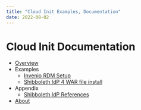 ```yaml
---
title: "Cloud Init Examples, Documentation"
date: 2022-08-02
---
```


Cloud Init Documentation
========================

- [Overview](index.html)
- Examples
    - [Invenio RDM Setup](InvenioRDM-setup.html)
    - [Shibboleth IdP 4 WAR file install](Shib-IdP-4.html)
- Appendix
    - [Shibboleth IdP References](Shib-IdP-References.html)
- [About](about.html)


